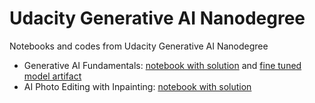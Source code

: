 # Udacity Generative AI Nanodegree
Notebooks and codes from Udacity Generative AI Nanodegree

- Generative AI Fundamentals: [notebook with solution](./lightweight-fine-tuning-foundation-model/gpt2_finetuning_using_lora.ipynb) and [fine tuned model artifact](lightweight-fine-tuning-foundation-model/gpt2-lora-pii-classification)
- AI Photo Editing with Inpainting: [notebook with solution](./ai-photo-editing-with-inpainting/starter.ipynb)
